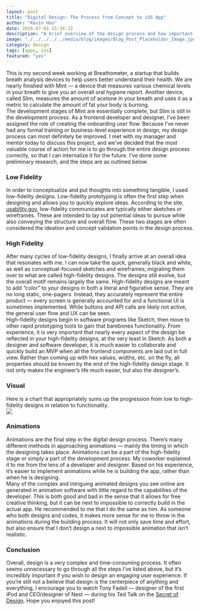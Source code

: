 ```yaml
---
layout: post
title: "Digital Design: The Process from Concept to iOS App"
author: "Kevin Hou"
date: 2016-07-01 15:34:12
description: "A brief overview of the design process and how important it is in app development."
image: "./../../../../media/blog/images/Blog_Post_Placeholder_Image.jpg"
category: design
tags: [apps, ios]
featured: "yes"
---
```

This is my second week working at Breathometer, a startup that builds breath analysis devices to help users better understand their health. We are nearly finished with Mint — a device that measures various chemical levels in your breath to give you an overall oral hygiene report. Another device, called Slim, measures the amount of acetone in your breath and uses it as a metric to calculate the amount of fat your body is burning.
<br class="post-line-break">
The development stages of Mint are essentially complete, but Slim is still in the development process. As a frontend developer and designer, I’ve been assigned the role of creating the onboarding user flow. Because I’ve never had any formal training or business-level experience in design, my design process can most definitely be improved. I met with my manager and mentor today to discuss this project, and we’ve decided that the most valuable course of action for me is to go through the entire design process correctly, so that I can internalize it for the future. I’ve done some preliminary research, and the steps are as outlined below.
<br class="post-line-break">
<h3 class="post-subheader">Low Fidelity</h3>
In order to conceptualize and put thoughts into something tangible, I used low-fidelity designs. Low-fidelity prototyping is often the first step when designing and allows you to quickly explore ideas. According to the site, <a href="https://www.usability.gov/how-to-and-tools/methods/prototyping.html" target="_blank">usability.gov</a>, low-fidelity communicates are typically either sketches or wireframes. These are intended to lay out potential ideas to pursue while also conveying the structure and overall flow. These two stages are often considered the ideation and concept validation points in the design process.
<br class="post-line-break">
<h3 class="post-subheader">High Fidelity</h3>
After many cycles of low-fidelity designs, I finally arrive at an overall idea that resonates with me. I can now take the quick, generally black and white, as well as conceptual-focused sketches and wireframes, migrating them over to what are called high-fidelity designs. The designs still evolve, but the overall motif remains largely the same. High-fidelity designs are meant to add “color” to your designs in both a literal and figurative sense. They are no long static, one-pagers. Instead, they accurately represent the entire product — every screen is generally accounted for and a functional UI is sometimes implemented. While buttons and API calls are likely not active, the general user flow and UX can be seen.
<br class="post-line-break">
High-fidelity designs begin in software programs like Sketch, then move to other rapid prototyping tools to gain that barebones functionality. From experience, it is very important that nearly every aspect of the design be reflected in your high-fidelity designs, at the very least in Sketch. As both a designer and software developer, it is much easier to collaborate and quickly build an MVP when all the frontend components are laid out in full view. Rather than coming up with hex values, widths, etc. on the fly, all properties should be known by the end of the high-fidelity design stage. It not only makes the engineer’s life much easier, but also the designer’s.
<br class="post-line-break">
<h3 class="post-subheader">Visual</h3>
Here is a chart that appropriately sums up the progression from low to high-fidelity designs in relation to functionality.<br>
<img src="http://www.uxmatters.com/mt/archives/2010/05/images/wireframe_fig1.jpg" />
<br class="post-line-break">
<h3 class="post-subheader">Animations</h3>
Animations are the final step in the digital design process. There’s many different methods in approaching animations — mainly the timing in which the designing takes place. Animations can be a part of the high-fidelity stage or simply a part of the development process. My coworker explained it to me from the lens of a developer and designer. Based on his experience, it’s easier to implement animations while he is building the app, rather than when he is designing.
<br class="post-line-break">
Many of the complex and intriguing animated designs you see online are generated in animation software with little regard to the capabilities of the developer. This is both good and bad in the sense that it allows for free creative thinking, but it can be next to impossible to correctly build in the actual app. He recommended to me that I do the same as him. As someone who both designs and codes, it makes more sense for me to throw in the animations during the building process. It will not only save time and effort, but also ensure that I don’t design a next to impossible animation that isn’t realistic.
<br class="post-line-break">
<h3 class="post-subheader">Conclusion</h3>
Overall, design is a very complex and time-consuming process. It often seems unnecessary to go through all the steps I’ve listed above, but it’s incredibly important if you wish to design an engaging user experience. If you’re still not a believe that design is the centerpiece of anything and everything, I encourage you to watch Tony Fadell — designer of the first iPod and CEO/designer of Nest — during his Ted Talk on the <a href="https://www.ted.com/talks/tony_fadell_the_first_secret_of_design_is_noticing" target="_blank">Secret of Design</a>. Hope you enjoyed this post!
